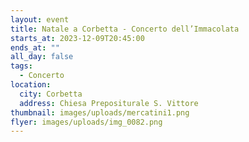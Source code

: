 ```yaml
---
layout: event
title: Natale a Corbetta - Concerto dell’Immacolata
starts_at: 2023-12-09T20:45:00
ends_at: ""
all_day: false
tags:
  - Concerto
location:
  city: Corbetta
  address: Chiesa Prepositurale S. Vittore
thumbnail: images/uploads/mercatini1.png
flyer: images/uploads/img_0082.png
---
```

